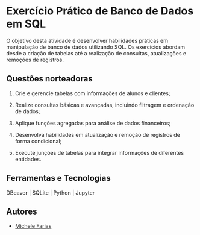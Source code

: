 
# Exercício Prático de Banco de Dados em SQL

O objetivo desta atividade é desenvolver habilidades práticas em manipulação de banco de dados utilizando SQL. Os exercícios abordam desde a criação de tabelas até a realização de consultas, atualizações e remoções de registros.


## Questões norteadoras

1. Crie e gerencie tabelas com informações de alunos e clientes;
   
2. Realize consultas básicas e avançadas, incluindo filtragem e ordenação de dados;

3. Aplique funções agregadas para análise de dados financeiros;

4. Desenvolva habilidades em atualização e remoção de registros de forma condicional;

5. Execute junções de tabelas para integrar informações de diferentes entidades.



##  Ferramentas e Tecnologias

DBeaver |
SQLite  |
Python  |
Jupyter
## Autores

- [Michele Farias](https://www.github.com/michelefarias)
